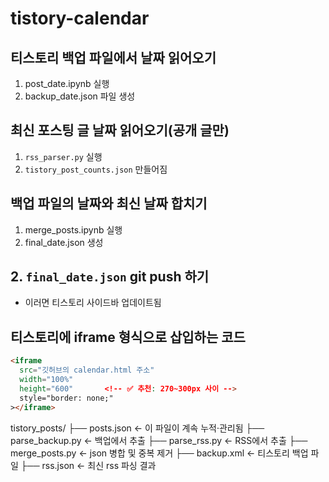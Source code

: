 # tistory-calendar 

## 티스토리 백업 파일에서 날짜 읽어오기
1. post_date.ipynb 실행
2. backup_date.json 파일 생성


## 최신 포스팅 글 날짜 읽어오기(공개 글만)
1. `rss_parser.py` 실행
2. `tistory_post_counts.json` 만들어짐


## 백업 파일의 날짜와 최신 날짜 합치기
1. merge_posts.ipynb 실행
2. final_date.json 생성

## 2. `final_date.json` git push 하기
- 이러면 티스토리 사이드바 업데이트됨


## 티스토리에 iframe 형식으로 삽입하는 코드
```html
<iframe 
  src="깃허브의 calendar.html 주소" 
  width="100%" 
  height="600"       <!-- ✅ 추천: 270~300px 사이 -->
  style="border: none;"
></iframe>

```


tistory_posts/
├── posts.json           ← 이 파일이 계속 누적·관리됨
├── parse_backup.py      ← 백업에서 추출
├── parse_rss.py         ← RSS에서 추출
├── merge_posts.py       ← json 병합 및 중복 제거
├── backup.xml           ← 티스토리 백업 파일
├── rss.json             ← 최신 rss 파싱 결과
